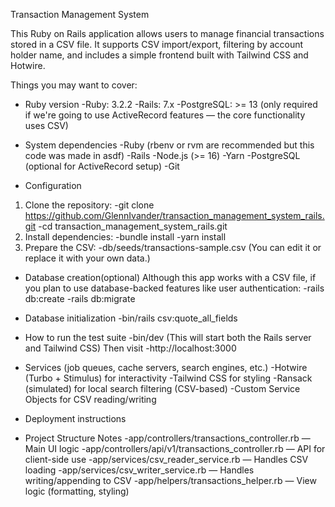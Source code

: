 Transaction Management System

This Ruby on Rails application allows users to manage financial transactions stored in a CSV file. It supports CSV import/export, filtering by account holder name, and includes a simple frontend built with Tailwind CSS and Hotwire.

Things you may want to cover:

* Ruby version
-Ruby: 3.2.2
-Rails: 7.x
-PostgreSQL: >= 13 (only required if we're going to use ActiveRecord features — the core functionality uses CSV)

* System dependencies
-Ruby (rbenv or rvm are recommended but this code was made in asdf)
-Rails
-Node.js (>= 16)
-Yarn
-PostgreSQL (optional for ActiveRecord setup)
-Git

* Configuration
1. Clone the repository:
   -git clone https://github.com/GlennIvander/transaction_management_system_rails.git
   -cd transaction_management_system_rails.git
2. Install dependencies:
   -bundle install
   -yarn install
3. Prepare the CSV:
   -db/seeds/transactions-sample.csv
   (You can edit it or replace it with your own data.)

* Database creation(optional)
  Although this app works with a CSV file, if you plan to use database-backed features like user authentication:
  -rails db:create
  -rails db:migrate

* Database initialization
  -bin/rails csv:quote_all_fields

* How to run the test suite
  -bin/dev (This will start both the Rails server and Tailwind CSS)
  Then visit
  -http://localhost:3000

* Services (job queues, cache servers, search engines, etc.)
  -Hotwire (Turbo + Stimulus) for interactivity
  -Tailwind CSS for styling
  -Ransack (simulated) for local search filtering (CSV-based)
  -Custom Service Objects for CSV reading/writing

* Deployment instructions

* Project Structure Notes
  -app/controllers/transactions_controller.rb — Main UI logic
  -app/controllers/api/v1/transactions_controller.rb — API for client-side use
  -app/services/csv_reader_service.rb — Handles CSV loading
  -app/services/csv_writer_service.rb — Handles writing/appending to CSV
  -app/helpers/transactions_helper.rb — View logic (formatting, styling)
  
